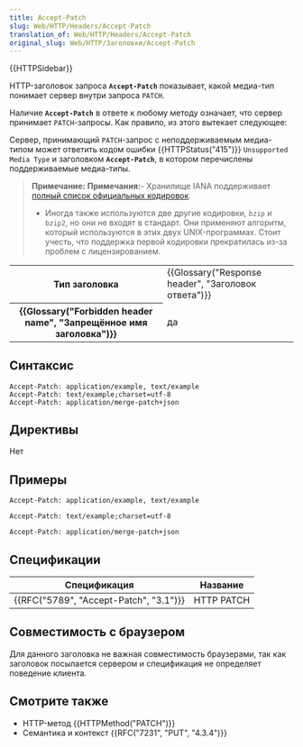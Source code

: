 ```yaml
---
title: Accept-Patch
slug: Web/HTTP/Headers/Accept-Patch
translation_of: Web/HTTP/Headers/Accept-Patch
original_slug: Web/HTTP/Заголовки/Accept-Patch
---
```


{{HTTPSidebar}}

HTTP-заголовок запроса **`Accept-Patch`** показывает, какой медиа-тип понимает сервер внутри запроса `PATCH`.

Наличие **`Accept-Patch`** в ответе к любому методу означает, что сервер принимает `PATCH`-запросы. Как правило, из этого вытекает следующее:

Сервер, принимающий `PATCH`-запрос с неподдерживаемым медиа-типом может ответить кодом ошибки {{HTTPStatus("415")}} `Unsupported Media Type` и заголовком **`Accept-Patch`**, в котором перечислены поддерживаемые медиа-типы.

> **Примечание:** **Примечания:**- Хранилище IANA поддерживает [полный список официальных кодировок](http://www.iana.org/assignments/http-parameters).
>
> - Иногда также используются две другие кодировки, `bzip` и `bzip2`, но они не входят в стандарт. Они применяют алгоритм, который используются в этих двух UNIX-программах. Стоит учесть, что поддержка первой кодировки прекратилась из-за проблем с лицензированием.

<table class="properties">
  <tbody>
    <tr>
      <th scope="row">Тип заголовка</th>
      <td>
        {{Glossary("Response header", "Заголовок ответа")}}
      </td>
    </tr>
    <tr>
      <th scope="row">
        {{Glossary("Forbidden header name", "Запрещённое имя заголовка")}}
      </th>
      <td>да</td>
    </tr>
  </tbody>
</table>

## Синтаксис

```
Accept-Patch: application/example, text/example
Accept-Patch: text/example;charset=utf-8
Accept-Patch: application/merge-patch+json
```

## Директивы

Нет

## Примеры

```
Accept-Patch: application/example, text/example

Accept-Patch: text/example;charset=utf-8

Accept-Patch: application/merge-patch+json
```

## Спецификации

| Спецификация                                         | Название   |
| ---------------------------------------------------- | ---------- |
| {{RFC("5789", "Accept-Patch", "3.1")}} | HTTP PATCH |

## Совместимость с браузером

Для данного заголовка не важная совместимость браузерами, так как заголовок посылается сервером и спецификация не определяет поведение клиента.

## Смотрите также

- HTTP-метод {{HTTPMethod("PATCH")}}
- Семантика и контекст {{RFC("7231", "PUT", "4.3.4")}}

